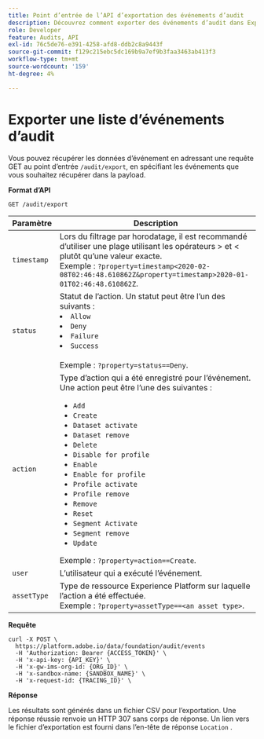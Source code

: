 ```yaml
---
title: Point d’entrée de l’API d’exportation des événements d’audit
description: Découvrez comment exporter des événements d’audit dans Experience Platform à l’aide de l’API Audit Query.
role: Developer
feature: Audits, API
exl-id: 76c5de76-e391-4258-afd8-ddb2c8a9443f
source-git-commit: f129c215ebc5dc169b9a7ef9b3faa3463ab413f3
workflow-type: tm+mt
source-wordcount: '159'
ht-degree: 4%

---
```


# Exporter une liste d’événements d’audit

Vous pouvez récupérer les données d’événement en adressant une requête GET au point d’entrée `/audit/export`, en spécifiant les événements que vous souhaitez récupérer dans la payload.

**Format d’API**

```http
GET /audit/export
```

| Paramètre | Description |
| --------- | ----------- |
| `timestamp` | Lors du filtrage par horodatage, il est recommandé d’utiliser une plage utilisant les opérateurs > et &lt; plutôt qu’une valeur exacte. <br/>Exemple : `?property=timestamp<2020-02-08T02:46:48.610862Z&property=timestamp>2020-01-01T02:46:48.610862Z`. |
| `status` | Statut de l’action. Un statut peut être l’un des suivants : </li><li>`Allow` </li><li>`Deny` </li><li>`Failure` </li><li>`Success` </li></ul><br/>Exemple : `?property=status==Deny`. |
| `action` | Type d’action qui a été enregistré pour l’événement. Une action peut être l’une des suivantes : <ul><li>`Add` </li><li>`Create` </li><li>`Dataset activate` </li><li>`Dataset remove` </li><li>`Delete` </li><li>`Disable for profile` </li><li>`Enable` </li><li>`Enable for profile` </li><li>`Profile activate` </li><li>`Profile remove` </li><li>`Remove` </li><li>`Reset` </li><li>`Segment Activate` </li><li>`Segment remove` </li><li>`Update` </li></ul> Exemple : `?property=action==Create`. |
| `user` | L’utilisateur qui a exécuté l’événement. |
| `assetType` | Type de ressource Experience Platform sur laquelle l’action a été effectuée. <br/>Exemple : `?property=assetType==<an asset type>`. |

**Requête**

```shell
curl -X POST \
  https://platform.adobe.io/data/foundation/audit/events
  -H 'Authorization: Bearer {ACCESS_TOKEN}' \
  -H 'x-api-key: {API_KEY}' \
  -H 'x-gw-ims-org-id: {ORG_ID}' \
  -H 'x-sandbox-name: {SANDBOX_NAME}' \
  -H 'x-request-id: {TRACING_ID}' \
```

**Réponse**

Les résultats sont générés dans un fichier CSV pour l’exportation. Une réponse réussie renvoie un HTTP 307 sans corps de réponse. Un lien vers le fichier d’exportation est fourni dans l’en-tête de réponse `Location` .
